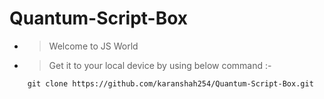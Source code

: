 # Quantum-Script-Box
- > Welcome to JS World
- > Get it to your local device by using below command :-
```
    git clone https://github.com/karanshah254/Quantum-Script-Box.git
```